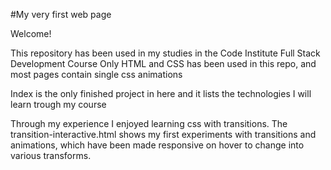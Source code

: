 #My very first web page

Welcome!

This repository has been used in my studies in the Code Institute Full Stack Development Course
Only HTML and CSS has been used in this repo, and most pages contain single css animations

Index is the only finished project in here and it lists the technologies I will learn trough my course

Through my experience I enjoyed learning css with transitions. The transition-interactive.html shows my first experiments with transitions and animations, which have been made responsive on hover to change into various transforms.
